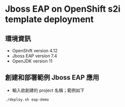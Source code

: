 # Jboss EAP on OpenShift s2i template deployment

## 環境資訊
  * OpenShift version 4.12
  * Jboss EAP version 7.4
  * OpenJDK version 11

## 創建和部署範例 Jboss EAP 應用
  * 輸入欲創建的 project 名稱；範例如下
  ```
  ./deploy.sh eap-demo
  ```